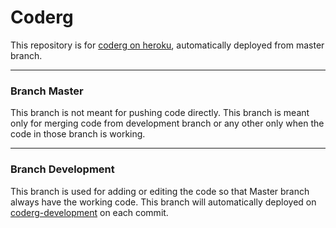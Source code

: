 # Coderg

This repository is for [coderg on heroku](coderg.herokuapp.com), automatically deployed from master branch.

------



### Branch Master

This branch is not meant for pushing code directly. This branch is meant only for merging code from development branch or any other only when the code in those branch is working.

------

### Branch Development

This branch is used for adding or editing the code so that Master branch always have the working code. This branch will automatically deployed on [coderg-development](coderg-development.herokuapp.com) on each commit.